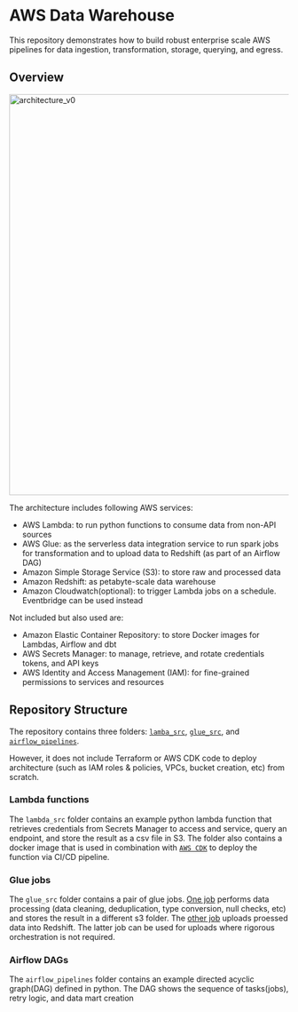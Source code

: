 # AWS Data Warehouse

This repository demonstrates how to build robust enterprise scale AWS pipelines for data ingestion, transformation, storage, querying, and egress. 

## Overview
<img width="722" alt="architecture_v0" src="https://github.com/harold-dansu/aws-datalake-etl/assets/104161947/54ad0216-5fc5-4d05-baa0-6df25e1bb744">


The architecture includes following AWS services:
- AWS Lambda: to run python functions to consume data from non-API sources
- AWS Glue: as the serverless data integration service to run spark jobs for transformation and to upload data to Redshift (as part of an Airflow DAG)
- Amazon Simple Storage Service (S3): to store raw and processed data
- Amazon Redshift: as petabyte-scale data warehouse
- Amazon Cloudwatch(optional): to trigger Lambda jobs on a schedule. Eventbridge can be used instead

Not included but also used are:
* Amazon Elastic Container Repository: to store Docker images for Lambdas, Airflow and dbt
* AWS Secrets Manager: to manage, retrieve, and rotate credentials tokens, and API keys
* AWS Identity and Access Management (IAM): for fine-grained permissions to services and resources 

## Repository Structure
The repository contains three folders: [`lamba_src`](lambda_src/lambda_function), [`glue_src`](glue_src/glue_jobs), and [`airflow_pipelines`](airflow_pipelines). 

However, it does not include Terraform or AWS CDK code to deploy architecture (such as IAM roles & policies, VPCs, bucket creation, etc) from scratch.

### Lambda functions
The `lambda_src` folder contains an example python lambda function that retrieves credentials from Secrets Manager to access and service, query an endpoint, and store the result as a csv file in S3. The folder also contains a docker image that is used in combination with [`AWS CDK`](cdk) to deploy the function via CI/CD pipeline.

### Glue jobs
The `glue_src` folder contains a pair of glue jobs. [One job](glue_src/glue_jobs/s3_to_s3_cleaning_deduplication.py) performs data processing (data cleaning, deduplication, type conversion, null checks, etc) and stores the result in a different s3 folder. The [other job](glue_src/glue_jobs/s3_to_redshift.py) uploads proessed data into Redshift. The latter job can be used for uploads where rigorous orchestration is not required.

### Airflow DAGs
The `airflow_pipelines` folder contains an example directed acyclic graph(DAG) defined in python. The DAG shows the sequence of tasks(jobs), retry logic, and data mart creation
